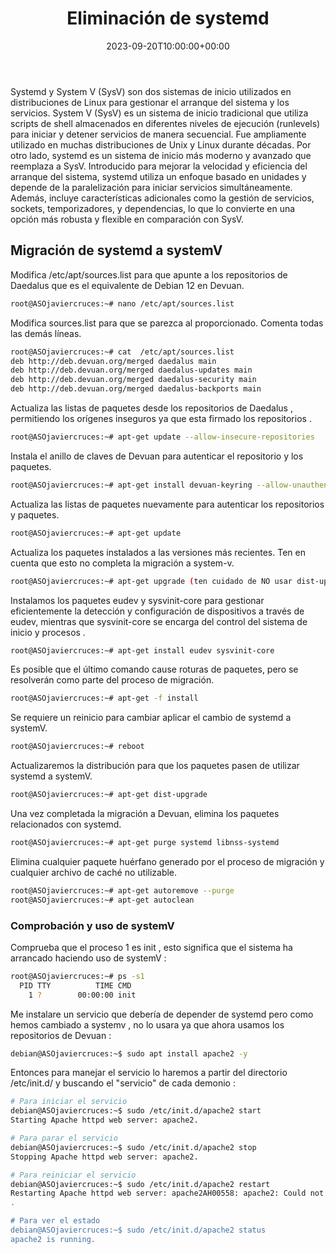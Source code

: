 ﻿---
title: "Eliminación de systemd"
date: 2023-09-20T10:00:00+00:00
description: 
tags: [ASO,DEBIAN]
hero: images/sistemas/eliminar_systemd/eliminar_systemd.jpg
---


Systemd y System V (SysV) son dos sistemas de inicio utilizados en distribuciones de Linux para gestionar el arranque del sistema y los servicios. System V (SysV) es un sistema de inicio tradicional que utiliza scripts de shell almacenados en diferentes niveles de ejecución (runlevels) para iniciar y detener servicios de manera secuencial. Fue ampliamente utilizado en muchas distribuciones de Unix y Linux durante décadas. Por otro lado, systemd es un sistema de inicio más moderno y avanzado que reemplaza a SysV. Introducido para mejorar la velocidad y eficiencia del arranque del sistema, systemd utiliza un enfoque basado en unidades y depende de la paralelización para iniciar servicios simultáneamente. Además, incluye características adicionales como la gestión de servicios, sockets, temporizadores, y dependencias, lo que lo convierte en una opción más robusta y flexible en comparación con SysV.

## Migración de systemd a systemV

Modifica /etc/apt/sources.list para que apunte a los repositorios de Daedalus que es el equivalente de Debian 12 en Devuan.

```bash
root@ASOjaviercruces:~# nano /etc/apt/sources.list
```

Modifica sources.list para que se parezca al proporcionado. Comenta todas las demás líneas.

```bash
root@ASOjaviercruces:~# cat  /etc/apt/sources.list
deb http://deb.devuan.org/merged daedalus main
deb http://deb.devuan.org/merged daedalus-updates main
deb http://deb.devuan.org/merged daedalus-security main
deb http://deb.devuan.org/merged daedalus-backports main
```

Actualiza las listas de paquetes desde los repositorios de Daedalus , permitiendo los orígenes inseguros ya que esta firmado los repositorios .

```bash
root@ASOjaviercruces:~# apt-get update --allow-insecure-repositories
```

Instala el anillo de claves de Devuan para autenticar el repositorio y los paquetes.

```bash
root@ASOjaviercruces:~# apt-get install devuan-keyring --allow-unauthenticated
```

Actualiza las listas de paquetes nuevamente para autenticar los repositorios y paquetes.

```bash
root@ASOjaviercruces:~# apt-get update
```

Actualiza los paquetes instalados a las versiones más recientes. Ten en cuenta que esto no completa la migración a system-v.

```bash
root@ASOjaviercruces:~# apt-get upgrade (ten cuidado de NO usar dist-upgrade aquí)
```

Instalamos los paquetes eudev y sysvinit-core para gestionar eficientemente la detección y configuración de dispositivos a través de eudev, mientras que sysvinit-core se encarga del control del sistema de inicio y  procesos .

```bash
root@ASOjaviercruces:~# apt-get install eudev sysvinit-core
```

Es posible que el último comando cause roturas de paquetes, pero se resolverán como parte del proceso de migración.

```bash
root@ASOjaviercruces:~# apt-get -f install
```

Se requiere un reinicio para cambiar aplicar el cambio de systemd a systemV.

```bash
root@ASOjaviercruces:~# reboot
```

Actualizaremos la distribución para que los paquetes pasen de utilizar systemd a systemV.

```bash
root@ASOjaviercruces:~# apt-get dist-upgrade
```

Una vez completada la migración a Devuan, elimina los paquetes relacionados con systemd.

```bash
root@ASOjaviercruces:~# apt-get purge systemd libnss-systemd
```

Elimina cualquier paquete huérfano generado por el proceso de migración y cualquier archivo de caché no utilizable.

```bash
root@ASOjaviercruces:~# apt-get autoremove --purge
root@ASOjaviercruces:~# apt-get autoclean
```

### Comprobación y uso de systemV

Comprueba que el proceso 1 es init , esto significa que el sistema ha arrancado haciendo uso de systemV :

```bash
root@ASOjaviercruces:~# ps -s1
  PID TTY          TIME CMD
    1 ?        00:00:00 init
```


Me instalare un servicio que debería de depender de systemd pero como hemos cambiado a systemv , no lo usara ya que ahora usamos los repositorios de Devuan :

```bash
debian@ASOjaviercruces:~$ sudo apt install apache2 -y
```

Entonces para manejar el servicio lo haremos a partir del directorio /etc/init.d/ y buscando el "servicio" de cada demonio :

```bash
# Para iniciar el servicio
debian@ASOjaviercruces:~$ sudo /etc/init.d/apache2 start
Starting Apache httpd web server: apache2.

# Para parar el servicio
debian@ASOjaviercruces:~$ sudo /etc/init.d/apache2 stop
Stopping Apache httpd web server: apache2.

# Para reiniciar el servicio
debian@ASOjaviercruces:~$ sudo /etc/init.d/apache2 restart
Restarting Apache httpd web server: apache2AH00558: apache2: Could not reliably determine the server's fully qualified domain name, using 192.168.122.208. Set the 'ServerName' directive globally to suppress this message
.

# Para ver el estado
debian@ASOjaviercruces:~$ sudo /etc/init.d/apache2 status
apache2 is running.

```

